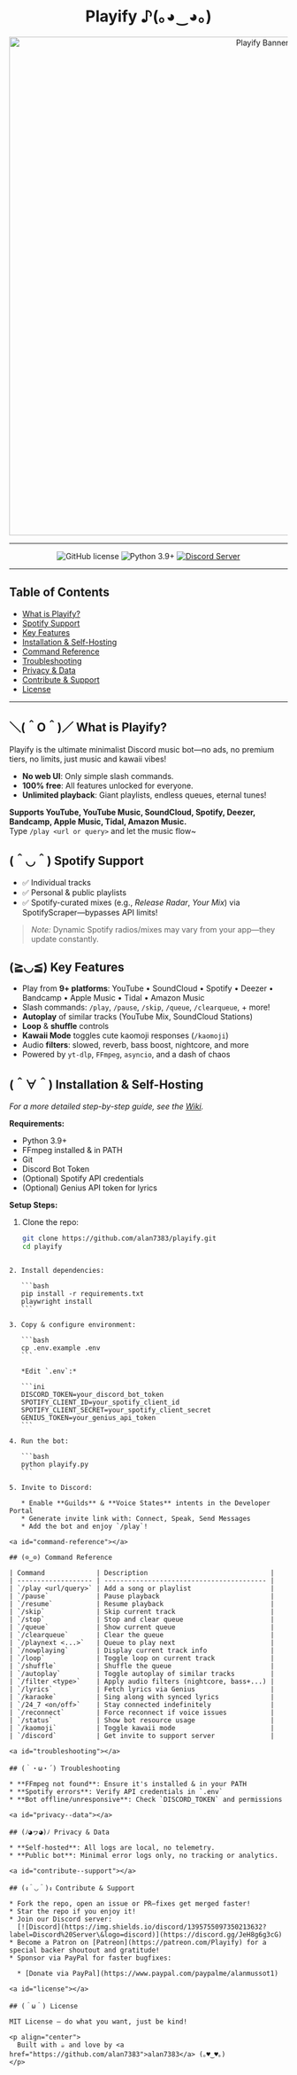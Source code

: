 <h1 align="center">Playify ♪(｡◕‿◕｡)</h1>

<p align="center">
  <img src="https://github.com/user-attachments/assets/5c1d5fba-3a34-4ffe-bd46-ef68e1175360" alt="Playify Banner" width="900">
</p>

---

<p align="center">
  <img src="https://img.shields.io/github/license/alan7383/playify.svg" alt="GitHub license" />
  <img src="https://img.shields.io/badge/python-3.9+-blue.svg" alt="Python 3.9+" />
  <a href="https://discord.gg/JeH8g6g3cG"><img src="https://img.shields.io/discord/1395755097350213632?label=Discord%20Server&logo=discord" alt="Discord Server" /></a>
</p>

---

## Table of Contents

* [What is Playify?](#what-is-playify)
* [Spotify Support](#spotify-support)
* [Key Features](#key-features)
* [Installation & Self-Hosting](#installation--self-hosting)
* [Command Reference](#command-reference)
* [Troubleshooting](#troubleshooting)
* [Privacy & Data](#privacy--data)
* [Contribute & Support](#contribute--support)
* [License](#license)

---

<a id="what-is-playify"></a>
## ＼(＾O＾)／ What is Playify?

Playify is the ultimate minimalist Discord music bot—no ads, no premium tiers, no limits, just music and kawaii vibes!

* **No web UI**: Only simple slash commands.
* **100% free**: All features unlocked for everyone.
* **Unlimited playback**: Giant playlists, endless queues, eternal tunes!

**Supports YouTube, YouTube Music, SoundCloud, Spotify, Deezer, Bandcamp, Apple Music, Tidal, Amazon Music.**  
Type `/play <url or query>` and let the music flow~

<a id="spotify-support"></a>
## (＾◡＾) Spotify Support

* ✅ Individual tracks  
* ✅ Personal & public playlists  
* ✅ Spotify-curated mixes (e.g., *Release Radar*, *Your Mix*) via SpotifyScraper—bypasses API limits!

> *Note:* Dynamic Spotify radios/mixes may vary from your app—they update constantly.

<a id="key-features"></a>
## (≧◡≦) Key Features

* Play from **9+ platforms**: YouTube • SoundCloud • Spotify • Deezer • Bandcamp • Apple Music • Tidal • Amazon Music  
* Slash commands: `/play`, `/pause`, `/skip`, `/queue`, `/clearqueue`, + more!  
* **Autoplay** of similar tracks (YouTube Mix, SoundCloud Stations)  
* **Loop** & **shuffle** controls  
* **Kawaii Mode** toggles cute kaomoji responses (`/kaomoji`)  
* Audio **filters**: slowed, reverb, bass boost, nightcore, and more  
* Powered by `yt-dlp`, `FFmpeg`, `asyncio`, and a dash of chaos

<a id="installation--self-hosting"></a>
## (＾∀＾) Installation & Self-Hosting

*For a more detailed step-by-step guide, see the [Wiki](https://github.com/alan7383/playify/wiki).*

**Requirements:**

* Python 3.9+  
* FFmpeg installed & in PATH  
* Git  
* Discord Bot Token  
* (Optional) Spotify API credentials  
* (Optional) Genius API token for lyrics

**Setup Steps:**

1. Clone the repo:

   ```bash
   git clone https://github.com/alan7383/playify.git
   cd playify
````

2. Install dependencies:

   ```bash
   pip install -r requirements.txt
   playwright install
   ```

3. Copy & configure environment:

   ```bash
   cp .env.example .env
   ```

   *Edit `.env`:*

   ```ini
   DISCORD_TOKEN=your_discord_bot_token
   SPOTIFY_CLIENT_ID=your_spotify_client_id
   SPOTIFY_CLIENT_SECRET=your_spotify_client_secret
   GENIUS_TOKEN=your_genius_api_token
   ```

4. Run the bot:

   ```bash
   python playify.py
   ```

5. Invite to Discord:

   * Enable **Guilds** & **Voice States** intents in the Developer Portal
   * Generate invite link with: Connect, Speak, Send Messages
   * Add the bot and enjoy `/play`!

<a id="command-reference"></a>

## (⊙‿⊙) Command Reference

| Command             | Description                               |
| ------------------- | ----------------------------------------- |
| `/play <url/query>` | Add a song or playlist                    |
| `/pause`            | Pause playback                            |
| `/resume`           | Resume playback                           |
| `/skip`             | Skip current track                        |
| `/stop`             | Stop and clear queue                      |
| `/queue`            | Show current queue                        |
| `/clearqueue`       | Clear the queue                           |
| `/playnext <...>`   | Queue to play next                        |
| `/nowplaying`       | Display current track info                |
| `/loop`             | Toggle loop on current track              |
| `/shuffle`          | Shuffle the queue                         |
| `/autoplay`         | Toggle autoplay of similar tracks         |
| `/filter <type>`    | Apply audio filters (nightcore, bass+...) |
| `/lyrics`           | Fetch lyrics via Genius                   |
| `/karaoke`          | Sing along with synced lyrics             |
| `/24_7 <on/off>`    | Stay connected indefinitely               |
| `/reconnect`        | Force reconnect if voice issues           |
| `/status`           | Show bot resource usage                   |
| `/kaomoji`          | Toggle kawaii mode                        |
| `/discord`          | Get invite to support server              |

<a id="troubleshooting"></a>

## (｀・ω・´) Troubleshooting

* **FFmpeg not found**: Ensure it's installed & in your PATH
* **Spotify errors**: Verify API credentials in `.env`
* **Bot offline/unresponsive**: Check `DISCORD_TOKEN` and permissions

<a id="privacy--data"></a>

## (ﾉ◕ヮ◕)ﾉ Privacy & Data

* **Self-hosted**: All logs are local, no telemetry.
* **Public bot**: Minimal error logs only, no tracking or analytics.

<a id="contribute--support"></a>

## (ง＾◡＾)ง Contribute & Support

* Fork the repo, open an issue or PR—fixes get merged faster!
* Star the repo if you enjoy it!
* Join our Discord server:
  [![Discord](https://img.shields.io/discord/1395755097350213632?label=Discord%20Server\&logo=discord)](https://discord.gg/JeH8g6g3cG)
* Become a Patron on [Patreon](https://patreon.com/Playify) for a special backer shoutout and gratitude!
* Sponsor via PayPal for faster bugfixes:

  * [Donate via PayPal](https://www.paypal.com/paypalme/alanmussot1)

<a id="license"></a>

## (＾ω＾) License

MIT License — do what you want, just be kind!

<p align="center">
  Built with ☕ and love by <a href="https://github.com/alan7383">alan7383</a> (｡♥‿♥｡)
</p>
